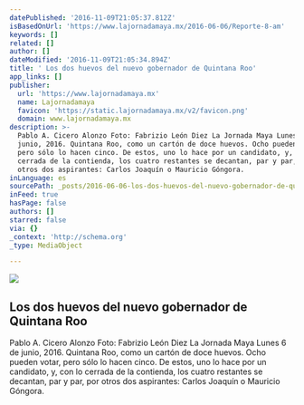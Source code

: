 ```yaml
---
datePublished: '2016-11-09T21:05:37.812Z'
isBasedOnUrl: 'https://www.lajornadamaya.mx/2016-06-06/Reporte-8-am'
keywords: []
related: []
author: []
dateModified: '2016-11-09T21:05:34.894Z'
title: ' Los dos huevos del nuevo gobernador de Quintana Roo'
app_links: []
publisher:
  url: 'https://www.lajornadamaya.mx'
  name: Lajornadamaya
  favicon: 'https://static.lajornadamaya.mx/v2/favicon.png'
  domain: www.lajornadamaya.mx
description: >-
  Pablo A. Cicero Alonzo Foto: Fabrizio León Diez La Jornada Maya Lunes 6 de
  junio, 2016. Quintana Roo, como un cartón de doce huevos. Ocho pueden votar,
  pero sólo lo hacen cinco. De estos, uno lo hace por un candidato, y, con lo
  cerrada de la contienda, los cuatro restantes se decantan, par y par, por
  otros dos aspirantes: Carlos Joaquín o Mauricio Góngora.
inLanguage: es
sourcePath: _posts/2016-06-06-los-dos-huevos-del-nuevo-gobernador-de-quintana-roo.md
inFeed: true
hasPage: false
authors: []
starred: false
via: {}
_context: 'http://schema.org'
_type: MediaObject

---
```

<article style=""><img src="https://the-grid-user-content.s3-us-west-2.amazonaws.com/8c9e48de-fcbc-4794-af08-a80b7a8cac3f.jpg" /><h1> Los dos huevos del nuevo gobernador de Quintana Roo</h1><p>Pablo A. Cicero Alonzo Foto: Fabrizio León Diez La Jornada Maya Lunes 6 de junio, 2016. Quintana Roo, como un cartón de doce huevos. Ocho pueden votar, pero sólo lo hacen cinco. De estos, uno lo hace por un candidato, y, con lo cerrada de la contienda, los cuatro restantes se decantan, par y par, por otros dos aspirantes: Carlos Joaquín o Mauricio Góngora.</p></article>